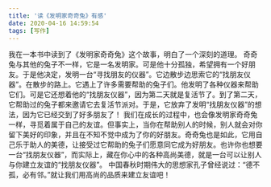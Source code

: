 ```yaml
---
title: '读《发明家奇奇兔》有感'
date: 2020-04-16 14:59:54
tags: [写作]
---
```

我在一本书中读到了《发明家奇奇兔》这个故事，明白了一个深刻的道理。
奇奇兔与其他的兔子不一样，它是一名发明家。可是他十分孤独，希望拥有一个好朋友。于是他决定，发明一台“寻找朋友的仪器”。它边散步边思索它的“找朋友仪器”。在散步的路上。它遇上了许多需要帮助的兔子们。他发明了各种仪器来帮助它们。可是它还想着他的“找朋友仪器”，因为第二天就是复活节了。到了第二天，它帮助过的兔子都来邀请它去复活节派对。于是，它放弃了发明“找朋友仪器”的想法，因为它已经交到了好多朋友了！
我们在成长的过程中，也会像发明家奇奇兔一样，寻觅着属于自己的友谊。但事实上，当你在帮助别人的时候，别人就会对你留下美好的印象，并且在不知不觉中成为了你的好朋友。奇奇兔也是如此，它用自己乐于助人的美德，让接受过它帮助的兔子们愿意同它成为好朋友。也许你也想要一台“找朋友仪器”，而实际上，藏在你心中的各种高尚美德，就是一台可以让别人与你建立友谊的“找朋友仪器”。
中国春秋时期伟大的思想家孔子曾经说过：“德不孤，必有邻。”就让我们用高尚的品质来建立友谊吧！
